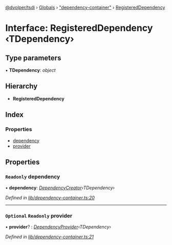 [@dvolper/tsdi](../README.md) › [Globals](../globals.md) › ["dependency-container"](../modules/_dependency_container_.md) › [RegisteredDependency](_dependency_container_.registereddependency.md)

# Interface: RegisteredDependency ‹**TDependency**›

## Type parameters

▪ **TDependency**: *object*

## Hierarchy

* **RegisteredDependency**

## Index

### Properties

* [dependency](_dependency_container_.registereddependency.md#readonly-dependency)
* [provider](_dependency_container_.registereddependency.md#optional-readonly-provider)

## Properties

### `Readonly` dependency

• **dependency**: *[DependencyCreator](../modules/_dependency_creator_.md#dependencycreator)‹TDependency›*

*Defined in [lib/dependency-container.ts:20](https://github.com/DavidVollmers/typescript-dependency-injection/blob/eb92b3f/packages/tsdi/lib/dependency-container.ts#L20)*

___

### `Optional` `Readonly` provider

• **provider**? : *[DependencyProvider](../modules/_dependency_provider_.md#dependencyprovider)‹TDependency›*

*Defined in [lib/dependency-container.ts:21](https://github.com/DavidVollmers/typescript-dependency-injection/blob/eb92b3f/packages/tsdi/lib/dependency-container.ts#L21)*

